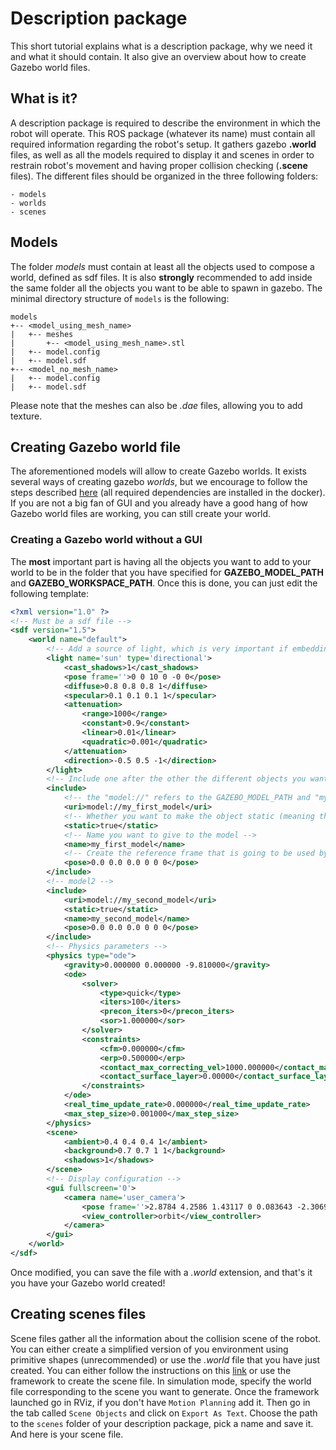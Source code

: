 # Description package
This short tutorial explains what is a description package, why we need it and what it should contain. It also give an overview about how to create Gazebo world files.

## What is it?
A description package is required to describe the environment in which the robot will operate. This ROS package (whatever its name) must contain all required information regarding the robot's setup. It gathers gazebo **.world** files, as well as all the models required to display it and scenes in order to restrain robot's movement and having proper collision checking (**.scene** files).
The different files should be organized in the three following folders:
```
- models
- worlds
- scenes
```
## Models
The folder *models* must contain at least all the objects used to compose a world, defined as sdf files. It is also **strongly** recommended to add inside the same folder all the objects you want to be able to spawn in gazebo.
The minimal directory structure of `models` is the following:
```
models
+-- <model_using_mesh_name>
|   +-- meshes
|       +-- <model_using_mesh_name>.stl
|   +-- model.config
|   +-- model.sdf
+-- <model_no_mesh_name>
|   +-- model.config
|   +-- model.sdf
```
Please note that the meshes can also be *.dae* files, allowing you to add texture.

## Creating Gazebo world file
The aforementioned models will allow to create Gazebo worlds. It exists several ways of creating gazebo *worlds*, but we encourage to follow the steps described [here](https://shadow-experimental.readthedocs.io/en/latest/user_guide/1_6_software_description.html#creating-a-new-world-scene) (all required dependencies are installed in the docker). If you are not a big fan of GUI and you already have a good hang of how Gazebo world files are working, you can still create your world.

### Creating a Gazebo world without a GUI
The **most** important part is having all the objects you want to add to your world to be in the folder that you have specified for **GAZEBO_MODEL_PATH** and **GAZEBO_WORKSPACE_PATH**. Once this is done, you can just edit the following template:
```xml
<?xml version="1.0" ?>
<!-- Must be a sdf file -->
<sdf version="1.5">
    <world name="default">
        <!-- Add a source of light, which is very important if embedding a camera -->
        <light name='sun' type='directional'>
            <cast_shadows>1</cast_shadows>
            <pose frame=''>0 0 10 0 -0 0</pose>
            <diffuse>0.8 0.8 0.8 1</diffuse>
            <specular>0.1 0.1 0.1 1</specular>
            <attenuation>
                <range>1000</range>
                <constant>0.9</constant>
                <linear>0.01</linear>
                <quadratic>0.001</quadratic>
            </attenuation>
            <direction>-0.5 0.5 -1</direction>
        </light>
        <!-- Include one after the other the different objects you want to add -->
        <include>
            <!-- the "model://" refers to the GAZEBO_MODEL_PATH and "my_first_model" refers to the name of the folder containing, the sdf and config file-->
            <uri>model://my_first_model</uri>
            <!-- Whether you want to make the object static (meaning that it will ignore all applied forces) -->
            <static>true</static>
            <!-- Name you want to give to the model -->
            <name>my_first_model</name>
            <!-- Create the reference frame that is going to be used by the pose provided in the model file -->
            <pose>0.0 0.0 0.0 0 0 0</pose>
        </include>
        <!-- model2 -->
        <include>
            <uri>model://my_second_model</uri>
            <static>true</static>
            <name>my_second_model</name>
            <pose>0.0 0.0 0.0 0 0 0</pose>
        </include>
        <!-- Physics parameters -->
        <physics type="ode">
            <gravity>0.000000 0.000000 -9.810000</gravity>
            <ode>
                <solver>
                    <type>quick</type>
                    <iters>100</iters>
                    <precon_iters>0</precon_iters>
                    <sor>1.000000</sor>
                </solver>
                <constraints>
                    <cfm>0.000000</cfm>
                    <erp>0.500000</erp>
                    <contact_max_correcting_vel>1000.000000</contact_max_correcting_vel>
                    <contact_surface_layer>0.00000</contact_surface_layer>
                </constraints>
            </ode>
            <real_time_update_rate>0.000000</real_time_update_rate>
            <max_step_size>0.001000</max_step_size>
        </physics>
        <scene>
            <ambient>0.4 0.4 0.4 1</ambient>
            <background>0.7 0.7 1 1</background>
            <shadows>1</shadows>
        </scene>
        <!-- Display configuration -->
        <gui fullscreen='0'>
            <camera name='user_camera'>
                <pose frame=''>2.8784 4.2586 1.43117 0 0.083643 -2.30699</pose>
                <view_controller>orbit</view_controller>
            </camera>
        </gui>
    </world>
</sdf>
```
Once modified, you can save the file with a *.world* extension, and that's it you have your Gazebo world created!

## Creating scenes files
Scene files gather all the information about the collision scene of the robot. You can either create a simplified version of you environment using primitive shapes (unrecommended) or use the *.world* file that you have just created. You can either follow the instructions on this [link](https://shadow-experimental.readthedocs.io/en/latest/user_guide/1_6_software_description.html#creating-a-new-world-scene) or use the framework to create the scene file. In simulation mode, specify the world file corresponding to the scene you want to generate. Once the framework launched go in RViz, if you don't have `Motion Planning` add it. Then go in the tab called `Scene Objects` and click on `Export As Text`. Choose the path to the `scenes` folder of your description package, pick a name and save it. And here is your scene file.
